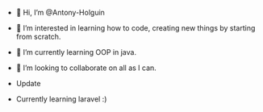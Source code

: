 - 👋 Hi, I’m @Antony-Holguin
- 👀 I’m interested in learning how to code, creating new things by starting from scratch. 
- 🌱 I’m currently learning OOP in java.
- 💞️ I’m looking to collaborate on all as I can.

- Update
- Currently learning laravel :)
